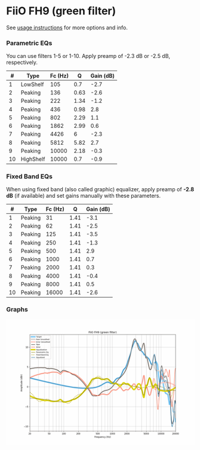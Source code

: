 # FiiO FH9 (green filter)
See [usage instructions](https://github.com/jaakkopasanen/AutoEq#usage) for more options and info.

### Parametric EQs
You can use filters 1-5 or 1-10. Apply preamp of -2.3 dB or -2.5 dB, respectively.

|   # | Type      |   Fc (Hz) |    Q |   Gain (dB) |
|-----|-----------|-----------|------|-------------|
|   1 | LowShelf  |       105 | 0.7  |        -2.7 |
|   2 | Peaking   |       136 | 0.63 |        -2.6 |
|   3 | Peaking   |       222 | 1.34 |        -1.2 |
|   4 | Peaking   |       436 | 0.98 |         2.8 |
|   5 | Peaking   |       802 | 2.29 |         1.1 |
|   6 | Peaking   |      1862 | 2.99 |         0.6 |
|   7 | Peaking   |      4426 | 6    |        -2.3 |
|   8 | Peaking   |      5812 | 5.82 |         2.7 |
|   9 | Peaking   |     10000 | 2.18 |        -0.3 |
|  10 | HighShelf |     10000 | 0.7  |        -0.9 |

### Fixed Band EQs
When using fixed band (also called graphic) equalizer, apply preamp of **-2.8 dB** (if available) and set gains manually with these parameters.

|   # | Type    |   Fc (Hz) |    Q |   Gain (dB) |
|-----|---------|-----------|------|-------------|
|   1 | Peaking |        31 | 1.41 |        -3.1 |
|   2 | Peaking |        62 | 1.41 |        -2.5 |
|   3 | Peaking |       125 | 1.41 |        -3.5 |
|   4 | Peaking |       250 | 1.41 |        -1.3 |
|   5 | Peaking |       500 | 1.41 |         2.9 |
|   6 | Peaking |      1000 | 1.41 |         0.7 |
|   7 | Peaking |      2000 | 1.41 |         0.3 |
|   8 | Peaking |      4000 | 1.41 |        -0.4 |
|   9 | Peaking |      8000 | 1.41 |         0.5 |
|  10 | Peaking |     16000 | 1.41 |        -2.6 |

### Graphs
![](./FiiO%20FH9%20(green%20filter).png)
